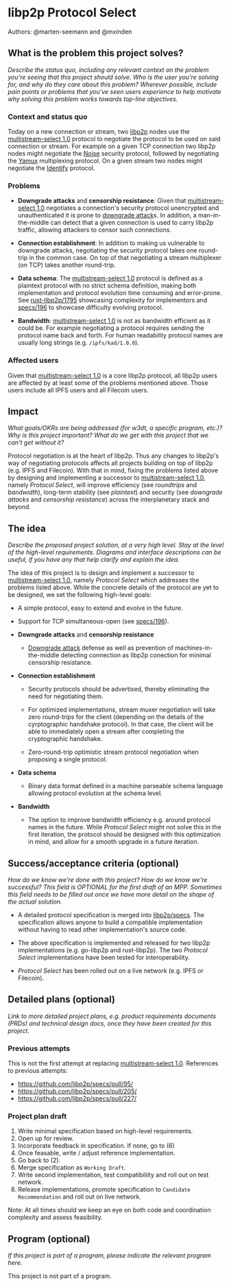 # libp2p Protocol Select

Authors: @marten-seemann and @mxinden <!-- List authors' GitHub or other handles -->

<!--
This minimal project pitch (MPP) template is for a proposal/brief/pitch for a significant project to be undertaken by a Web3 Dev project team.
The goal of project proposals is to help us decide which work to take on, which things are more valuable than other things.
-->
<!--
A minimal project pitch (MPP) should contain enough detail for others to understand what problem this project solves and why this is important for our
team's goal of achieving product-market fit, a high-level description of what the idea/proposed solution is, and space to add more detailed technical
design and planning information as we develop this information.

The MPP itself does not need to describe the work, technical design, scope, and project plan in much detail.

Projects can include work for major programs (such as Bedrock and Nitro), but they can focus on other areas, e.g. refactors for future capability,
improving our testing infrastructure, testing and validation, and other engineering-oriented projects.
-->
<!--
For ease of discussion in PRs, consider breaking lines after every sentence or long phrase.
-->

## What is the problem this project solves?
_Describe the status quo, including any relevant context on the problem you're seeing that this project should solve. Who is the user you're solving for, and why do they care about this problem? Wherever possible, include pain points or problems that you've seen users experience to help motivate why solving this problem works towards top-line objectives._

### Context and status quo

Today on a new connection or stream, two [libp2p] nodes use the
[multistream-select 1.0] protocol to negotiate the protocol to be used on said
connection or stream. For example on a given TCP connection two libp2p nodes
might negotiate the [Noise] security protocol, followed by negotiating the
[Yamux] multiplexing protocol. On a given stream two nodes might negotiate the
[Identify] protocol.

### Problems

- **Downgrade attacks** and **censorship resistance**: Given that
  [multistream-select 1.0] negotiates a connection's security protocol
  unencrypted and unauthenticated it is prone to [downgrade attack]s. In
  addition, a man-in-the-middle can detect that a given connection is used
  to carry libp2p traffic, allowing attackers to censor such connections.

- **Connection establishment**: In addition to making us vulnerable to downgrade
  attacks, negotiating the security protocol takes one round-trip in the common
  case. On top of that negotiating a stream multiplexer (on TCP) takes another
  round-trip.

- **Data schema**: The [multistream-select 1.0] protocol is defined as a plaintext
  protocol with no strict schema definition, making both implementation and
  protocol evolution time consuming and error-prone. See [rust-libp2p/1795]
  showcasing complexity for implementors and [specs/196] to showcase difficulty
  evolving protocol.

- **Bandwidth**: [multistream-select 1.0] is not as bandwidth efficient as it
  could be. For example negotiating a protocol requires sending the protocol
  name back and forth. For human readability protocol names are usually long
  strings (e.g. `/ipfs/kad/1.0.0`).


### Affected users

Given that [multistream-select 1.0] is a core libp2p protocol, all libp2p users
are affected by at least some of the problems mentioned above. Those users
include all IPFS users and all Filecoin users.

## Impact
_What goals/OKRs are being addressed (for w3dt, a specific program, etc.)? Why is this project important? What do we get with this project that we can't get without it?_

Protocol negotiation is at the heart of libp2p. Thus any changes to libp2p's way
of negotiating protocols affects all projects building on top of libp2p (e.g.
IPFS and Filecoin). With that in mind, fixing the problems listed above by
designing and implementing a successor to [multistream-select 1.0], namely
_Protocol Select_, will improve efficiency (see *roundtrips* and *bandwidth*),
long-term stability (see *plaintext*) and security (see *downgrade attacks* and
*censorship resistance*) across the interplanetary stack and beyond.

## The idea
_Describe the proposed project solution, at a very high level. Stay at the level of the high-level requirements. Diagrams and interface descriptions can be useful, if you have any that help clarify and explain the idea._

The idea of this project is to design and implement a successor to
[multistream-select 1.0], namely _Protocol Select_ which addresses the problems
listed above. While the concrete details of the protocol are yet to be designed,
we set the following high-level goals:

- A simple protocol, easy to extend and evolve in the future.

- Support for TCP simultaneous-open (see [specs/196]).

- **Downgrade attacks** and **censorship resistance**

  - [Downgrade attack] defense as well as prevention of machines-in-the-middle
    detecting connection as libp2p conection for minimal censorship resistance.

- **Connection establishment**

  - Security protocols should be advertised, thereby eliminating the need for
    negotiating them.

  - For optimized implementations, stream muxer negotiation will take zero
    round-trips for the client (depending on the details of the cyrptographic
    handshake protocol). In that case, the client will be able to immediately
    open a stream after completing the cryptographic handshake.

  - Zero-round-trip optimistic stream protocol negotiation when proposing a
    single protocol.

- **Data schema**

  - Binary data format defined in a machine parseable schema language allowing
    protocol evolution at the schema level.

- **Bandwidth**

  - The option to improve bandwidth efficiency e.g. around protocol names in the
    future. While _Protocol Select_ might not solve this in the first iteration,
    the protocol should be designed with this optimization in mind, and allow
    for a smooth upgrade in a future iteration.

## Success/acceptance criteria (optional)
_How do we know we're done with this project? How do we know we're successful? This field is OPTIONAL for the first draft of an MPP. Sometimes this field needs to be filled out once we have more detail on the shape of the actual solution._

- A detailed protocol specification is merged into [libp2p/specs]. The
  specification allows anyone to build a compatible implementation without
  having to read other implementation's source code.

- The above specification is implemented and released for two libp2p
  implementations (e.g. go-libp2p and rust-libp2p). The two _Protocol Select_
  implementations have been tested for interoperability.

- _Protocol Select_ has been rolled out on a live network (e.g. IPFS or
  Filecoin).

## Detailed plans (optional)
_Link to more detailed project plans, e.g. product requirements documents (PRDs) and technical design docs, once they have been created for this project._

### Previous attempts

This is not the first attempt at replacing [multistream-select 1.0]. References
to previous attempts:

- https://github.com/libp2p/specs/pull/95/
- https://github.com/libp2p/specs/pull/205/
- https://github.com/libp2p/specs/pull/227/

### Project plan draft

1. Write minimal specification based on high-level requirements.
2. Open up for review.
3. Incorporate feedback in specification. If none, go to (6)
4. Once feasable, write / adjust reference implementation.
5. Go back to (2).
6. Merge specification as `Working Draft`.
7. Write second implementation, test compatibiliity and roll out on test
   network.
8. Release implementations, promote specification to `Candidate Recommendation`
   and roll out on live network.

Note: At all times should we keep an eye on both code and coordination
complexity and assess feasibility.

## Program (optional)
_If this project is part of a program, please indicate the relevant program here._

This project is not part of a program.

[libp2p]: https://github.com/libp2p/specs/
[multistream-select 1.0]: https://github.com/libp2p/specs/blob/f36e36371ab16579b7dedf26f6dc3966567fd194/connections/README.md#multistream-select
[Noise]: https://github.com/libp2p/specs/blob/313b9a1ca67cba1443ccd32ee3c037684661a357/noise/README.md
[Yamux]: https://github.com/hashicorp/yamux/blob/3d6f54d66fc83411743d3421f7a84a7d348f071c/spec.md
[Identify]: https://github.com/libp2p/specs/blob/f922a3e4ff6f0166b78c21c3b869279474577d81/identify/README.md
[go-multistream/20]: https://github.com/multiformats/go-multistream/issues/20
[rust-libp2p/1855]: https://github.com/libp2p/rust-libp2p/pull/1855
[downgrade attack]: https://en.wikipedia.org/wiki/Downgrade_attack
[rust-libp2p/1795]: https://github.com/libp2p/rust-libp2p/issues/1795
[specs/196]: https://github.com/libp2p/specs/pull/196
[libp2p/specs]: https://github.com/libp2p/specs/
